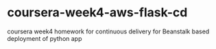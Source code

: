 # coursera-week4-aws-flask-cd
coursera week4 homework for continuous delivery for Beanstalk based deployment of python app
